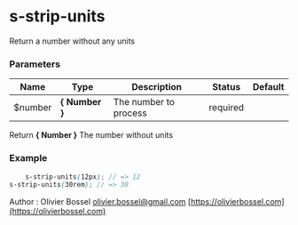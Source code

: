# s-strip-units

Return a number without any units

### Parameters

| Name     | Type           | Description           | Status   | Default |
| -------- | -------------- | --------------------- | -------- | ------- |
| \$number | **{ Number }** | The number to process | required |

Return **{ Number }** The number without units

### Example

```scss
	s-strip-units(12px); // => 12
s-strip-units(30rem); // => 30
```

Author : Olivier Bossel [olivier.bossel@gmail.com](mailto:olivier.bossel@gmail.com) [https://olivierbossel.com](https://olivierbossel.com)
